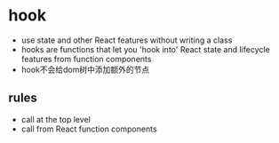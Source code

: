 # hook

- use state and other React features without writing a class
- hooks are functions that let you 'hook into' React state and lifecycle features from function components
- hook不会给dom树中添加额外的节点



## rules

- call at the top level
- call from React function components

